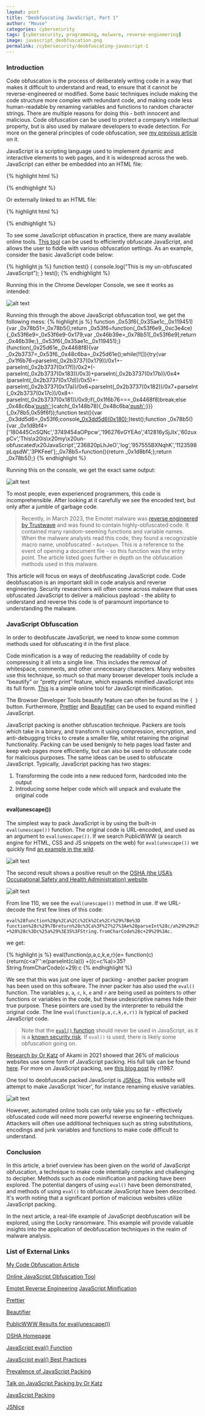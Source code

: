 ```yaml
---
layout: post
title: "Deobfuscating JavaScript, Part 1"
author: "Mouse"
categories: cybersecurity
tags: [cybersecurity, programming, malware, reverse-engineering]
image: javascript_deobfuscation.png
permalink: /cybersecurity/deobfuscating-javascript-1
---
```

### Introduction
Code obfuscation is the process of deliberately writing code in a way that makes it difficult to understand and read, to ensure that it cannot be reverse-engineered or modified. Some basic techniques include making the code structure more complex with redundant code, and making code less human-readable by renaming variables and functions to random character strings. There are multiple reasons for doing this - both innocent and malicious. Code obfuscation can be used to protect a company’s intellectual property, but is also used by malware developers to evade detection. For more on the general principles of code obfuscation, see [my previous article](https://cybermouse.xyz/cybersecurity/code-obfuscation) on it.

JavaScript is a scripting language used to implement dynamic and interactive elements to web pages, and it is widespread across the web. JavaScript can either be embedded into an HTML file:

{% highlight html %}
<script>
    console.log("My JavaScript code");
</script>
{% endhighlight %}

Or externally linked to an HTML file:

{% highlight html %}
<script src=”myScript.js”></script>
{% endhighlight %}

To see some JavaScript obfuscation in practice, there are many available online tools. [This tool](https://obfuscator.io/) can be used to efficiently obfuscate JavaScript, and allows the user to fiddle with various obfuscation settings. As an example, consider the basic JavaScript code below:

{% highlight js %}
function test() {
    console.log("This is my un-obfuscated JavaScript");
}
test();
{% endhighlight %}

Running this in the Chrome Developer Console, we see it works as intended:

![alt text](\assets\img\cybersecurity\js_deobfuscation\unobf_js.PNG)

Running this through the above JavaScript obfuscation tool, we get the following mess:
{% highlight js %}
function _0x53f6(_0x35ae1c,_0x119451){var _0x78b51=_0x78b5();return _0x53f6=function(_0x53f6e9,_0xc3e4ce){_0x53f6e9=_0x53f6e9-0x179;var _0x46b39e=_0x78b51[_0x53f6e9];return _0x46b39e;},_0x53f6(_0x35ae1c,_0x119451);}(function(_0x25d61e,_0x4468f8){var _0x2b3737=_0x53f6,_0x48c6ba=_0x25d61e();while(!![]){try{var _0x1f6b76=parseInt(_0x2b3737(0x179))/0x1+-parseInt(_0x2b3737(0x17f))/0x2*(-parseInt(_0x2b3737(0x183))/0x3)+parseInt(_0x2b3737(0x17b))/0x4*(parseInt(_0x2b3737(0x17d))/0x5)+-parseInt(_0x2b3737(0x17a))/0x6+parseInt(_0x2b3737(0x182))/0x7+parseInt(_0x2b3737(0x17c))/0x8+-parseInt(_0x2b3737(0x181))/0x9;if(_0x1f6b76===_0x4468f8)break;else _0x48c6ba['push'](_0x48c6ba['shift']());}catch(_0x148b78){_0x48c6ba['push'](_0x48c6ba['shift']());}}}(_0x78b5,0x59f6f));function test(){var _0x3dd5d6=_0x53f6;console[_0x3dd5d6(0x180)](_0x3dd5d6(0x17e));}test();function _0x78b5(){var _0x1d8bf4=['180445CnSQNc','3749454aOPpcw','196276vGYEAo','412816ySjJIx','60zuxpCv','This\x20is\x20my\x20un-obfuscated\x20JavaScript','236820pLhJeO','log','957555BXNqhK','1123598pLqsdW','3PKFeel'];_0x78b5=function(){return _0x1d8bf4;};return _0x78b5();}
{% endhighlight %}

Running this on the console, we get the exact same output:

![alt text](\assets\img\cybersecurity\js_deobfuscation\obf_js.PNG)

To most people, even experienced programmers, this code is incomprehensible. After looking at it carefully we see the encoded text, but only after a jumble of garbage code.

>Recently, in March 2023, the Emotet malware was [reverse engineered by Trustwave](https://www.trustwave.com/en-us/resources/blogs/spiderlabs-blog/deobfuscating-the-recent-emotet-epoch-4-macro/) and was found to contain highly-obfuscated code. It contained many random-seeming functions and variable names. When the malware analysts read this code, they found a recognizable macro name, unobfuscated - ```AutoOpen```. This is a reference to the event of opening a document file - so this function was the entry point. The article listed goes further in depth on the obfuscation methods used in this malware.

This article will focus on ways of deobfuscating JavaScript code. Code deobfuscation is an important skill in code analysis and reverse engineering. Security researchers will often come across malware that uses obfuscated JavaScript to deliver a malicious payload - the ability to understand and reverse this code is of paramount importance to understanding the malware.

### JavaScript Obfuscation

In order to deobfuscate JavaScript, we need to know some common methods used for obfuscating it in the first place.

Code minification is a way of reducing the readability of code by compressing it all into a single line. This includes the removal of whitespace, comments, and other unnecessary characters.  Many websites use this technique, so much so that many browser developer tools include a “beautify” or “pretty print”  feature, which expands minified JavaScript into its full form. [This](https://www.toptal.com/developers/javascript-minifier) is a simple online tool for JavaScript minification.

The Browser Developer Tools beautify feature can often be found as the ```{ }``` button. Furthermore, [Prettier](https://prettier.io/playground/) and [Beautifier](https://beautifier.io/) can be used to expand minified JavaScript.

JavaScript packing is another obfuscation technique. Packers are tools which take in a binary, and transform it using compression, encryption, and anti-debugging tricks to create a smaller file, whilst retaining the original functionality. Packing can be used benignly to help pages load faster and keep web pages more efficiently, but can also be used to obfuscate code for malicious purposes. The same ideas can be used to obfuscate JavaScript. Typically, JavaScript packing has two stages:
1. Transforming the code into a new reduced form, hardcoded into the output
2. Introducing some helper code which will unpack and evaluate the original code

#### eval(unescape())

The simplest way to pack JavaScript is by using the built-in ```eval(unescape())``` function. The original code is URL-encoded, and used as an argument to ```eval(unescape())```. If we search PublicWWW (a search engine for HTML, CSS and JS snippets on the web) for ```eval(unescape())``` we quickly find [an example in the wild](https://publicwww.com/websites/%22eval%28unescape%28%22/).

![alt text](\assets\img\cybersecurity\js_deobfuscation\publicwww.PNG)

The second result shows a positive result on the [OSHA (the USA’s Occupational Safety and Health Administration) website](https://www.osha.gov/).

![alt text](\assets\img\cybersecurity\js_deobfuscation\osha.PNG)

From line 110, we see the ```eval(unescape())``` method in use. If we URL-decode the first few lines of this code:

```
eval%28function%28p%2Ca%2Cc%2Ck%2Ce%2Cr%29%7Be%3D
function%28c%29%7Breturn%28c%3Ca%3F%27%27%3Ae%28parseInt%28c/a%29%29%29
+%28%28c%3Dc%25a%29%3E35%3FString.fromCharCode%28c+29%29%3Ac.
```

we get:

{% highlight js %}
eval(function(p,a,c,k,e,r){e=
function(c){return(c<a?'':e(parseInt(c/a)))
+((c=c%a)>35?String.fromCharCode(c+29):c
{% endhighlight %}

We see that this was just one layer of packing - another packer program has been used on this software. The inner packer has also used the ```eval()``` function. The variables ```p```, ```a```, ```c```, ```k```, ```e``` and ```r``` are being used as pointers to other functions or variables in the code, but these undescriptive names hide their true purpose. These pointers are used by the interpreter to rebuild the original code. The line ```eval(function(p,a,c,k,e,r))``` is typical of packed JavaScript code.

>Note that the [```eval()``` function](https://www.w3schools.com/jsref/jsref_eval.asp) should never be used in JavaScript, as it is a [known security risk](https://www.codiga.io/blog/javascript-eval-best-practices/). If ```eval()``` is used, there is likely some obfuscation going on.

[Research by Or Katz](https://www.darkreading.com/application-security/javascript-packing-found-in-more-than-25-of-malicious-sites) of Akami in 2021 showed that 26% of malicious websites use some form of JavaScript packing. His full talk can be found [here](https://www.youtube.com/watch?v=NYTgXB9o0Gs&ab_channel=OWASPFoundation). For more on JavaScript packing, see [this blog post](https://www.trickster.dev/post/javascript-obfuscation-techniques-by-example/) by rl1987.

One tool to deobfuscate packed JavaScript is [JSNice](http://www.jsnice.org/). This website will attempt to make JavaScript ‘nicer’, for instance renaming elusive variables.

![alt text](\assets\img\cybersecurity\js_deobfuscation\jsnice.PNG)

However, automated online tools can only take you so far - effectively obfuscated code will need more powerful reverse engineering techniques. Attackers will often use additional techniques such as string substitutions, encodings and junk variables and functions to make code difficult to understand.

### Conclusion
In this article, a brief overview has been given on the world of JavaScript obfuscation, a technique to make code intentially complex and challenging to decipher. Methods such as code minification and packing have been explored. The potential dangers of using ```eval()``` have been demonstrated, and methods of using ```eval()``` to obfuscate JavaScript have been described. It's worth noting that a significant portion of malicious websites utilize JavaScript packing.

In the next article, a real-life example of JavaScript deobfuscation will be explored, using the Locky ransomware. This example will provide valuable insights into the application of deobfuscation techniques in the realm of malware analysis.

### List of External Links

[My Code Obfuscation Article](https://cybermouse.xyz/cybersecurity/code-obfuscation)

[Online JavaScript Obfuscation Tool](https://obfuscator.io/)

[Emotet Reverse Engineering](https://www.trustwave.com/en-us/resources/blogs/spiderlabs-blog/deobfuscating-the-recent-emotet-epoch-4-macro/)
[JavaScript Minification](https://www.toptal.com/developers/javascript-minifier)

[Prettier](https://prettier.io/playground/)

[Beautifier](https://beautifier.io/)

[PublicWWW Results for eval(unescape())](https://publicwww.com/websites/%22eval%28unescape%28%22/)

[OSHA Homepage](https://www.osha.gov/)

[JavaScript eval() Function](https://www.w3schools.com/jsref/jsref_eval.asp)

[JavaScript eval() Best Practices](https://www.codiga.io/blog/javascript-eval-best-practices/)

[Prevalence of JavaScript Packing](https://www.darkreading.com/application-security/javascript-packing-found-in-more-than-25-of-malicious-sites)

[Talk on JavaScript Packing by Or Katz](https://www.youtube.com/watch?v=NYTgXB9o0Gs&ab_channel=OWASPFoundation)

[JavaScript Packing](https://www.trickster.dev/post/javascript-obfuscation-techniques-by-example/)

[JSNice](http://www.jsnice.org/)
